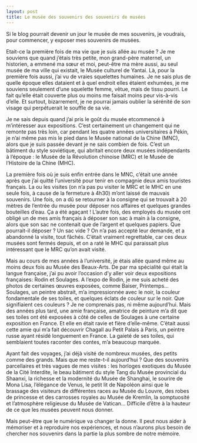 ```yaml
---
layout: post
title: Le musée des souvenirs des souvenirs de musées
---
```




Si le blog pourrait devenir un jour le musée de mes souvenirs, je voudrais, pour commencer, y exposer mes souvenirs de musées.

Etait-ce la première fois de ma vie que je suis allée au musée ? Je me souviens que quand j’étais très petite, mon grand-père maternel, un historien, a emmené ma sœur et moi, peut-être ma mère aussi, au seul musée de ma ville qui existait, le Musée culturel de Yantai. Là, pour la première fois aussi, j’ai vu de vraies squelettes humaines. Je ne sais plus de quelle époque elles dataient et à quel endroit elles étaient exhumées, je me souviens seulement d’une squelette femme, vêtue, mais de tissu pourri. Le fait qu’elle était couverte plus ou moins me faisait moins peur vis-à-vis d’elle. Et surtout, bizarrement, je ne pourrai jamais oublier la sérénité de son visage qui perpétuerait le souffle de sa vie.

Je ne sais depuis quand j’ai pris le goût du musée etcommencé à m’intéresser aux expositions. C’est certainement un changement qui ne remonte pas très loin, car pendant les quatre années universitaires à Pékin, je n’ai même pas mis le pied dans le Musée national de la Chine (MNC), alors que je suis passée devant je ne sais combien de fois. C’est un bâtiment du style soviétique, qui abritait encore deux musées indépendants à l’époque : le Musée de la Révolution chinoise (MRC) et le Musée de l’Histoire de la Chine (MHC).

La première fois où je suis enfin entrée dans le MNC, c’était une année après que j’ai quitté l’université pour tenir en compagnie deux amis touristes français. La ou les visites (on n’a pas pu visiter le MRC et le MHC en une seule fois, à cause de la fermeture à 4h30) m’ont laissé de mauvais souvenirs. Une fois, on a dû se retourner à la consigne qui se trouvait à 20 mètres de l’entrée du musée pour déposer nos affaires et quelques grandes bouteilles d’eau. Ça a été agaçant ! L’autre fois, des employés du musée ont obligé un de mes amis français à déposer son sac à main à la consigne, alors que son sac ne contenait que de l’argent et quelques papiers. Que pourrait-il déposer ? Un sac vide ? On n’a pas accepté leur demande, et a abandonné la visite, tout fâchés. C’était vraiment regrettable, car ces deux musées sont fermés depuis, et on a raté le MHC qui paraissait plus intéressant que le MRC qu’on avait visité.

Mais au cours de mes années à l’université, je étais allée quand même au moins deux fois au Musée des Beaux-Arts. De par ma spécialité qui était la langue française, j’ai pu avoir l’occasion d’y aller voir deux expositions françaises: Rodin et Soulages. A l’expo de Rodin, je me suis acheté des photos de certaines œuvres exposées, comme Baiser, Printemps… Soulages, un peintre abstrait, m’a impressionnée avec le noir, la couleur fondamentale de ses toiles, et quelques éclats de couleur sur le noir. Que signifiaient ces couleurs ? Je ne comprenais pas, ni même aujourd’hui. Mais des années plus tard, une amie française, amatrice de peinture m’a dit que ses toiles ont été exposées à côté de celles de Soulages à une certaine exposition en France. Et elle en était ravie et fière d’elle-même. C’était aussi cette amie qui m’a fait découvrir Chagall au Petit Palais à Paris, un peintre russe ayant résidé longuement en France. La gaieté de ses toiles, qui semblaient toutes raconter des contes, m’a beaucoup marquée.

Ayant fait des voyages, j’ai déjà visité de nombreux musées, des petits comme des grands. Mais que me reste-t-il aujourd’hui ? Que des souvenirs parcellaires et très vagues de mes visites : les horloges exotiques du Musée de la Cité Interdite, le beau bâtiment du style Tang du Musée provincial du Shaanxi, la richesse et la modernité du Musée de Shanghai, le sourire de Mona Lisa, l’élégance de Venus, le petit lit de Napoléon ainsi que le brassage des visiteurs de différentes races au Musée du Louvre, des robes de princesse et des carrosses royales au Musée de Kremlin, la somptuosité et l’atmosphère religieuse du Musée de Vatican… Difficile d’être à la hauteur de ce que les musées peuvent nous donner.

Mais peut-être que le numérique va changer la donne. Il peut nous aider à mémoriser et à reproduire nos expériences, et nous n’aurons plus besoin de chercher nos souvenirs dans la partie la plus sombre de notre mémoire. 
